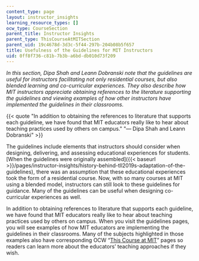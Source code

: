 ```yaml
---
content_type: page
layout: instructor_insights
learning_resource_types: []
ocw_type: CourseSection
parent_title: Instructor Insights
parent_type: ThisCourseAtMITSection
parent_uid: 19c4678d-3d3c-5f44-297b-204b08b5f657
title: Usefulness of the Guidelines for MIT Instructors
uid: 0ff8f736-c81b-7b3b-a6bd-db010d73f209
---
```


_In this section, Dipa Shah and Leann Dobranski note that the guidelines are useful for instructors facilitating not only residential courses, but also blended learning and co-curricular experiences. They also describe how MIT instructors appreciate obtaining references to the literature supporting the guidelines and viewing examples of how other instructors have implemented the guidelines in their classrooms._

{{< quote "In addition to obtaining the references to literature that supports each guideline, we have found that MIT educators really like to hear about teaching practices used by others on campus." "— Dipa Shah and Leann Dobranski" >}}

The guidelines include elements that instructors should consider when designing, delivering, and assessing educational experiences for students. [When the guidelines were originally assembled]({{< baseurl >}}/pages/instructor-insights/history-behind-tll2019s-adaptation-of-the-guidelines), there was an assumption that these educational experiences took the form of a residential course. Now, with so many courses at MIT using a blended model, instructors can still look to these guidelines for guidance. Many of the guidelines can be useful when designing co-curricular experiences as well.

In addition to obtaining references to literature that supports each guideline, we have found that MIT educators really like to hear about teaching practices used by others on campus. When you visit the guidelines pages, you will see examples of how MIT educators are implementing the guidelines in their classrooms. Many of the subjects highlighted in those examples also have corresponding OCW “[This Course at MIT](/courses/this-course-at-mit/)” pages so readers can learn more about the educators’ teaching approaches if they wish.